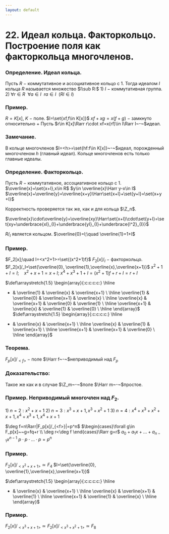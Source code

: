 ```yaml
---
layout: default
---
```

# 22. Идеал кольца. Факторкольцо. Построение поля как факторкольца многочленов.

### Определение. Идеал кольца.
Пусть $R~-~$коммутативное и ассоциативное кольцо с $1$.
Тогда идеалом $I$ кольца $R$ называется множество $I\sub R:$
$1)$ $I~-~$коммутативная группа.
$2)$ $\forall r\in R~~\forall a\in I~~ra\in I~~(RI\in I)$

### Пример.
$R= K[x]$, $K~-~$поле.
$I=\set{xf,f\in K[x]}$
$xf+xg=x(f+g)~-~$замкнуто относительно $+$
Пусть $r\in K[x]\Rarr r\cdot xf=x(rf)\in I\Rarr I~-~$идеал.

### Замечание.
В кольце многочленов $I=<h>=\set{hf:f\in K[x]}~-~$идеал, порожденный многочленом $h$ (главный идеал).
Кольце многочленов есть только главные идеалы.

### Определение. Факторкольцо.
Пусть $R~-~$коммутативное, ассоциативное кольцо с $1$.
$\overline{x}=\set{x+I},x\in R$
$y\in \overline{x}\Harr y-x\in I$
$\overline{x}+\overline{y}=\overline{x+y}\Harr\set{x+I}+\set{y+I}=\set{x+y+I}$

Корректность проверяется так же, как и для кольца $\Z_n$.

$\overline{x}\cdot\overline{y}=\overline{xy}\Harr\set{x+I}\cdot\set{y+I}=\set{xy+\underbrace{xI}_{I}+\underbrace{yI}_{I}+\underbrace{I^2}_{I}}$

$R/_I$ является кольцом.
$\overline{0}=I;\quad \overline{1}=1+I$

### Пример.
$F_2[x];\quad I=<x^2+1>=\set{(x^2+1)f}$
$F_2[x]/_I~-~$факторкольцо.
$F_2[x]/_I=\set{\overline{0}, \overline{1},\overline{x},\overline{x+1}}$
$x^2+1+I=I;\quad x^2+x+1=x+I;$
$x^4+x^3+1+I=(x^2+1)f+r+I=r+I$

$\def\arraystretch{1.5}
   \begin{array}{:c:c:c:c:}
   \hline
   + & \overline{1} & \overline{x} & \overline{x+1}
\\ \hline
   \overline{1} & \overline{0} & \overline{x+1} & \overline{x}
\\ \hline
   \overline{x} & \overline{x+1} & \overline{0} & \overline{1}
\\ \hline
   \overline{x+1} & \overline{x} & \overline{1} & \overline{0}
\\ \hline
\end{array}$     $\def\arraystretch{1.5}
   \begin{array}{:c:c:c:c:}
   \hline
   * & \overline{x} & \overline{x+1}
\\ \hline
   \overline{x} & \overline{1} & \overline{x+1}
\\ \hline
   \overline{x+1} & \overline{x+1} & \overline{0}
\\ \hline
\end{array}$

### Теорема.
$F_p[x]/_{<f>}~-~$поле $\Harr f~-~$неприводимый над $F_p$

### Доказательство:
Такое же как и в случае $\Z_m~-~$поле $\Harr m~-~$простое.

### Пример. Неприводимый многочлен над $F_2$.
$1)~n=2:x^2+x+1$
$2)~n=3:x^3+x+1,x^3+x^2+1$
$3)~n=4:x^4+x^3+x^2+x+1,x^4+x^3+1,x^4+x+1$

$\deg f=n\Rarr|F_p[x]/_{<f>}|=p^n$
$\begin{cases}\forall g\in F_p[x]~~g=fq+r
\\
\deg r<\deg f
\end{cases}\Rarr g=r$
$a_0+a_1x+\dots+a_{n-1}x^{n-1}$
$p\cdot p\cdot \dots \cdotp p=p^n$

### Пример.
$F_2[x]/_{<x^2+x+1>}\simeq F_4$
$I=\set{\overline{0}, \overline{1},\overline{x},\overline{x+1}}$

$\def\arraystretch{1.5}
   \begin{array}{:c:c:c:c:}
   \hline
   * & \overline{x} & \overline{x+1}
\\ \hline
   \overline{x} & \overline{x+1} & \overline{1}
\\ \hline
   \overline{x+1} & \overline{1} & \overline{x}
\\ \hline
\end{array}$

### Пример.
$F_2[x]/_{<x^3+x+1>}\simeq F_2[x]/_{<x^3+x^2+1>}\simeq F_8$